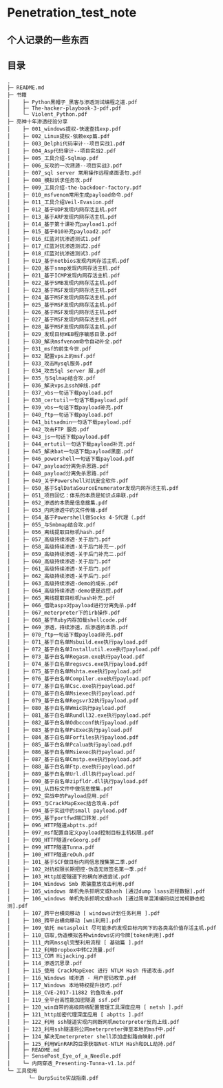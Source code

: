 # Penetration_test_note

## 个人记录的一些东西

## 目录

<pre><code>.
├─ README.md
├─ 书籍
│    ├─ Python黑帽子_黑客与渗透测试编程之道.pdf
│    ├─ The-hacker-playbook-3-pdf.pdf
│    └─ Violent_Python.pdf
├─ 亮神十年渗透经验分享
│    ├─ 001_windows提权-快速查找exp.pdf
│    ├─ 002_Linux提权-依赖exp篇.pdf
│    ├─ 003_Delphi代码审计--项目实战1.pdf
│    ├─ 004_Asp代码审计--项目实战2.pdf
│    ├─ 005_工具介绍-Sqlmap.pdf
│    ├─ 006_反攻的一次溯源--项目实战3.pdf
│    ├─ 007_sql server 常用操作远程桌面语句.pdf
│    ├─ 008_模拟诉求任务攻.pdf
│    ├─ 009_工具介绍-the-backdoor-factory.pdf
│    ├─ 010_msfvenom常用生成payload命令.pdf
│    ├─ 011_工具介绍Veil-Evasion.pdf
│    ├─ 012_基于UDP发现内网存活主机.pdf
│    ├─ 013_基于ARP发现内网存活主机.pdf
│    ├─ 014_基于第十课补充payload1.pdf
│    ├─ 015_基于010补充payload2.pdf
│    ├─ 016_红蓝对抗渗透测试1.pdf
│    ├─ 017_红蓝对抗渗透测试2.pdf
│    ├─ 018_红蓝对抗渗透测试3.pdf
│    ├─ 019_基于netbios发现内网存活主机.pdf
│    ├─ 020_基于snmp发现内网存活主机.pdf
│    ├─ 021_基于ICMP发现内网存活主机.pdf
│    ├─ 022_基于SMB发现内网存活主机.pdf
│    ├─ 023_基于MSF发现内网存活主机.pdf
│    ├─ 024_基于MSF发现内网存活主机.pdf
│    ├─ 025_基于MSF发现内网存活主机.pdf
│    ├─ 026_基于MSF发现内网存活主机.pdf
│    ├─ 027_基于MSF发现内网存活主机.pdf
│    ├─ 028_基于MSF发现内网存活主机.pdf
│    ├─ 029_发现目标WEB程序敏感目录.pdf
│    ├─ 030_解决msfvenom命令自动补全.pdf
│    ├─ 031_msf的前生今世.pdf
│    ├─ 032_配置vps上的msf.pdf
│    ├─ 033_攻击Mysql服务.pdf
│    ├─ 034_攻击Sql server 服.pdf
│    ├─ 035_与Sqlmap结合攻.pdf
│    ├─ 036_解决vps上ssh掉线.pdf
│    ├─ 037_vbs一句话下载payload.pdf
│    ├─ 038_certutil一句话下载payload.pdf
│    ├─ 039_vbs一句话下载payload补充.pdf
│    ├─ 040_ftp一句话下载payload.pdf
│    ├─ 041_bitsadmin一句话下载payload.pdf
│    ├─ 042_攻击FTP 服务.pdf
│    ├─ 043_js一句话下载payload.pdf
│    ├─ 044_ertutil一句话下载payload补充.pdf
│    ├─ 045_解决bat一句话下载payload黑窗.pdf
│    ├─ 046_powershell一句话下载payload.pdf
│    ├─ 047_payload分离免杀思路.pdf
│    ├─ 048_payload分离免杀思路.pdf
│    ├─ 049_关于Powershell对抗安全软件.pdf
│    ├─ 050_基于SqlDataSourceEnumerator发现内网存活主机.pdf
│    ├─ 051_项目回忆：体系的本质是知识点串联.pdf
│    ├─ 052_渗透的本质是信息搜集.pdf
│    ├─ 053_内网渗透中的文件传输.pdf
│    ├─ 054_基于Powershell做Socks 4-5代理（.pdf
│    ├─ 055_与Smbmap结合攻.pdf
│    ├─ 056_离线提取目标机hash.pdf
│    ├─ 057_高级持续渗透-关于后门.pdf
│    ├─ 058_高级持续渗透-关于后门补充一.pdf
│    ├─ 059_高级持续渗透-关于后门补充二.pdf
│    ├─ 060_高级持续渗透-关于后门.pdf
│    ├─ 061_高级持续渗透-关于后门.pdf
│    ├─ 062_高级持续渗透-关于后门.pdf
│    ├─ 063_高级持续渗透-demo的成长.pdf
│    ├─ 064_高级持续渗透-demo便是远控.pdf
│    ├─ 065_离线提取目标机hash补充.pdf
│    ├─ 066_借助aspx对payload进行分离免杀.pdf
│    ├─ 067_meterpreter下的irb操作.pdf
│    ├─ 068_基于Ruby内存加载shellcode.pdf
│    ├─ 069_渗透，持续渗透，后渗透的本质.pdf
│    ├─ 070_ftp一句话下载payload补充.pdf
│    ├─ 071_基于白名单Msbuild.exe执行payload.pdf
│    ├─ 072_基于白名单Installutil.exe执行payload.pdf
│    ├─ 073_基于白名单Regasm.exe执行payload.pdf
│    ├─ 074_基于白名单regsvcs.exe执行payload.pdf
│    ├─ 075_基于白名单Mshta.exe执行payload.pdf
│    ├─ 076_基于白名单Compiler.exe执行payload.pdf
│    ├─ 077_基于白名单Csc.exe执行payload.pdf
│    ├─ 078_基于白名单Msiexec执行payload.pdf
│    ├─ 079_基于白名单Regsvr32执行payload.pdf
│    ├─ 080_基于白名单Wmic执行payload.pdf
│    ├─ 081_基于白名单Rundll32.exe执行payload.pdf
│    ├─ 082_基于白名单Odbcconf执行payload.pdf
│    ├─ 083_基于白名单PsExec执行payload.pdf
│    ├─ 084_基于白名单Forfiles执行payload.pdf
│    ├─ 085_基于白名单Pcalua执行payload.pdf
│    ├─ 086_基于白名单Msiexec执行payload.pdf
│    ├─ 087_基于白名单Cmstp.exe执行payload.pdf
│    ├─ 088_基于白名单Ftp.exe执行payload.pdf
│    ├─ 089_基于白名单Url.dll执行payload.pdf
│    ├─ 090_基于白名单zipfldr.dll执行payload.pdf
│    ├─ 091_从目标文件中做信息搜集.pdf
│    ├─ 092_实战中的Payload应用.pdf
│    ├─ 093_与CrackMapExec结合攻击.pdf
│    ├─ 094_基于实战中的small payload.pdf
│    ├─ 095_基于portfwd端口转发.pdf
│    ├─ 096_HTTP隧道abptts.pdf
│    ├─ 097_msf配置自定义payload控制目标主机权限.pdf
│    ├─ 098_HTTP隧道reGeorg.pdf
│    ├─ 099_HTTP隧道Tunna.pdf
│    ├─ 100_HTTP隧道reDuh.pdf
│    ├─ 101_基于SCF做目标内网信息搜集第二季.pdf
│    ├─ 102_对抗权限长期把控-伪造无效签名第一季.pdf
│    ├─ 103_Http加密隧道下的横向渗透尝试.pdf
│    ├─ 104_Windows Smb 欺骗重放攻击利用.pdf
│    ├─ 105_windows 单机免杀抓明文或hash [通过dump lsass进程数据].pdf
│    ├─ 106_windows 单机免杀抓明文或hash [通过简单混淆编码绕过常规静态检测].pdf
│    ├─ 107_跨平台横向移动 [ windows计划任务利用 ].pdf
│    ├─ 108_跨平台横向移动 [wmi利用].pdf
│    ├─ 109_依托 metasploit 尽可能多的发现目标内网下的各类高价值存活主机.pdf
│    ├─ 110_窃取,伪造模拟各种windows访问令牌[token利用].pdf
│    ├─ 111_内网mssql完整利用流程 [ 基础篇 ].pdf
│    ├─ 112_利用Dropbox中转C2流量.pdf
│    ├─ 113_COM Hijacking.pdf
│    ├─ 114_渗透沉思录.pdf
│    ├─ 115_使用 CrackMapExec 进行 NTLM Hash 传递攻击.pdf
│    ├─ 116_Windows 域渗透 - 用户密码枚举.pdf
│    ├─ 117_Windows 本地特权提升技巧.pdf
│    ├─ 118_CVE-2017-11882 钓鱼攻击.pdf
│    ├─ 119_全平台高性能加密隧道 ssf.pdf
│    ├─ 120_win自带的高级网络配置管理工具深度应用 [ netsh ].pdf
│    ├─ 121_http加密代理深度应用 [ abptts ].pdf
│    ├─ 122_利用 ssh隧道实现内网断网机meterpreter反向上线.pdf
│    ├─ 123_利用ssh隧道将公网meterpreter弹至本地的msf中.pdf
│    ├─ 124_解决无meterpreter shell添加虚拟路由映射.pdf
│    ├─ 125_利用WinRAR跨目录获取Net-NTLM Hash和DLL劫持.pdf
│    ├─ README.md
│    ├─ SensePost_Eye_of_a_Needle.pdf
│    └─ 内网穿透_Presenting-Tunna-v1.1a.pdf
└─ 工具使用
       └─ BurpSuite实战指南.pdf
</code></pre>
